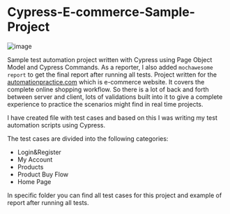 # Cypress-E-commerce-Sample-Project


![image](https://user-images.githubusercontent.com/65505707/115717857-e055f780-a37a-11eb-8cbc-3b6e864e34bb.png)


Sample test automation project written with Cypress using Page Object Model and Cypress Commands. As a reporter, I also added ```mochawesome report``` to get the final report after running all tests. Project  written for the [automationpractice.com](http://automationpractice.com/) which is e-commerce website. It covers the complete online shopping workflow. So there is a lot of back and forth between server and client, lots of validations built into it to give a complete experience to practice the scenarios might find in real time projects.

I have created file with test cases and based on this I was writing my test automation scripts using Cypress.

The test cases are divided into the following categories: 
- Login&Register
- My Account
- Products 
- Product Buy Flow
- Home Page

In specific folder you can find all test cases for this project and example of report after running all tests. 

